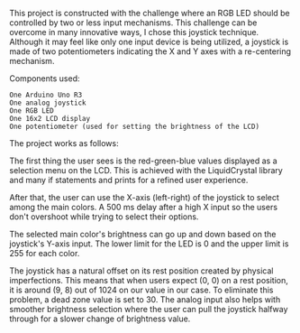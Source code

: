 This project is constructed with the challenge where an RGB LED should be controlled by two or less input mechanisms.
This challenge can be overcome in many innovative ways, I chose this joystick technique.
Although it may feel like only one input device is being utilized, a joystick is made of two potentiometers indicating the X and Y axes with a re-centering mechanism.

Components used:

	One Arduino Uno R3 
	One analog joystick 
	One RGB LED 
	One 16x2 LCD display 
	One potentiometer (used for setting the brightness of the LCD)

The project works as follows:

The first thing the user sees is the red-green-blue values displayed as a selection menu on the LCD.
This is achieved with the LiquidCrystal library and many if statements and prints for a refined user experience. 

After that, the user can use the X-axis (left-right) of the joystick to select among the main colors.
A 500 ms delay after a high X input so the users don't overshoot while trying to select their options.

The selected main color's brightness can go up and down based on the joystick's Y-axis input.
The lower limit for the LED is 0 and the upper limit is 255 for each color.

The joystick has a natural offset on its rest position created by physical imperfections. 
This means that when users expect (0, 0) on a rest position, it is around (9, 8) out of 1024 on our value in our case.
To eliminate this problem, a dead zone value is set to 30. 
The analog input also helps with smoother brightness selection where the user can pull the joystick halfway through for a slower change of brightness value.




